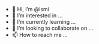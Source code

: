 - 👋 Hi, I’m @ismi
- 👀 I’m interested in ...
- 🌱 I’m currently learning ...
- 💞️ I’m looking to collaborate on ...
- 📫 How to reach me ...

<!---
ismisirclo/ismisirclo is a ✨ special ✨ repository because its `README.md` (this file) appears on your GitHub profile.
You can click the Preview link to take a look at your changes.
--->
